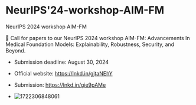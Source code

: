 # NeurIPS'24-workshop-AIM-FM
NeurIPS 2024 workshop AIM-FM

👋 Call for papers to our NeurIPS 2024 workshop AIM-FM: Advancements In Medical Foundation Models: Explainability, Robustness, Security, and Beyond. 
- Submission deadline: August 30, 2024
- Official website: https://lnkd.in/gjtaNEhY
- Submission: https://lnkd.in/gie9pAMe

- ![1722306848061](https://github.com/user-attachments/assets/565c2573-59ce-44fb-ac80-2667b352a0b8)
